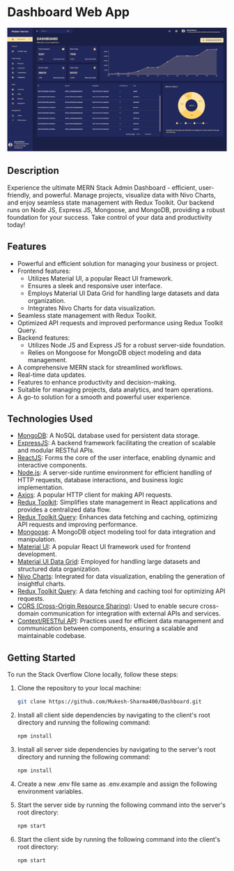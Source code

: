 # Dashboard Web App

![Dashboard Web App](./thumbnail.webp)

## Description

Experience the ultimate MERN Stack Admin Dashboard - efficient, user-friendly, and powerful. Manage projects, visualize data with Nivo Charts, and enjoy seamless state management with Redux Toolkit. Our backend runs on Node JS, Express JS, Mongoose, and MongoDB, providing a robust foundation for your success. Take control of your data and productivity today!

## Features

- Powerful and efficient solution for managing your business or project.
- Frontend features:
  - Utilizes Material UI, a popular React UI framework.
  - Ensures a sleek and responsive user interface.
  - Employs Material UI Data Grid for handling large datasets and data organization.
  - Integrates Nivo Charts for data visualization.
- Seamless state management with Redux Toolkit.
- Optimized API requests and improved performance using Redux Toolkit Query.
- Backend features:
  - Utilizes Node JS and Express JS for a robust server-side foundation.
  - Relies on Mongoose for MongoDB object modeling and data management.
- A comprehensive MERN stack for streamlined workflows.
- Real-time data updates.
- Features to enhance productivity and decision-making.
- Suitable for managing projects, data analytics, and team operations.
- A go-to solution for a smooth and powerful user experience.

## Technologies Used

- [MongoDB](https://www.mongodb.com/): A NoSQL database used for persistent data storage.
- [ExpressJS](https://expressjs.com/): A backend framework facilitating the creation of scalable and modular RESTful APIs.
- [ReactJS](https://reactjs.org/): Forms the core of the user interface, enabling dynamic and interactive components.
- [Node.js](https://nodejs.org/): A server-side runtime environment for efficient handling of HTTP requests, database interactions, and business logic implementation.
- [Axios](https://axios-http.com/): A popular HTTP client for making API requests.
- [Redux Toolkit](https://redux-toolkit.js.org/): Simplifies state management in React applications and provides a centralized data flow.
- [Redux Toolkit Query](https://redux-toolkit.js.org/rtk-query/overview): Enhances data fetching and caching, optimizing API requests and improving performance.
- [Mongoose](https://mongoosejs.com/): A MongoDB object modeling tool for data integration and manipulation.
- [Material UI](https://material-ui.com/): A popular React UI framework used for frontend development.
- [Material UI Data Grid](https://material-ui.com/components/data-grid/): Employed for handling large datasets and structured data organization.
- [Nivo Charts](https://nivo.rocks/): Integrated for data visualization, enabling the generation of insightful charts.
- [Redux Toolkit Query](https://redux-toolkit.js.org/rtk-query/overview): A data fetching and caching tool for optimizing API requests.
- [CORS (Cross-Origin Resource Sharing)](https://developer.mozilla.org/en-US/docs/Web/HTTP/CORS): Used to enable secure cross-domain communication for integration with external APIs and services.
- [Context/RESTful API](https://restfulapi.net/rest-architectural-constraints/): Practices used for efficient data management and communication between components, ensuring a scalable and maintainable codebase.

## Getting Started

To run the Stack Overflow Clone locally, follow these steps:

1. Clone the repository to your local machine:

   ```bash
   git clone https://github.com/Mukesh-Sharma400/Dashboard.git
   ```

2. Install all client side dependencies by navigating to the client's root directory and running the following command:

   ```bash
   npm install
   ```

3. Install all server side dependencies by navigating to the server's root directory and running the following command:

   ```bash
   npm install
   ```

4. Create a new .env file same as .env.example and assign the following environment variables.

5. Start the server side by running the following command into the server's root directory:

   ```bash
   npm start
   ```

6. Start the client side by running the following command into the client's root directory:

   ```bash
   npm start
   ```
